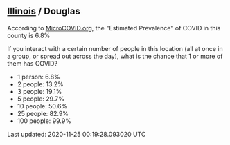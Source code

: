 
## [Illinois](/united-states/illinois) / Douglas

According to [MicroCOVID.org](http://microcovid.org),
the "Estimated Prevalence" of COVID in this county is 6.8%

If you interact with a certain number of people in this location
(all at once in a group, or spread out across the day), what is the chance that
1 or more of them has COVID?

- 1 person: 6.8%
- 2 people: 13.2%
- 3 people: 19.1%
- 5 people: 29.7%
- 10 people: 50.6%
- 25 people: 82.9%
- 100 people: 99.9%

Last updated: 2020-11-25 00:19:28.093020 UTC
